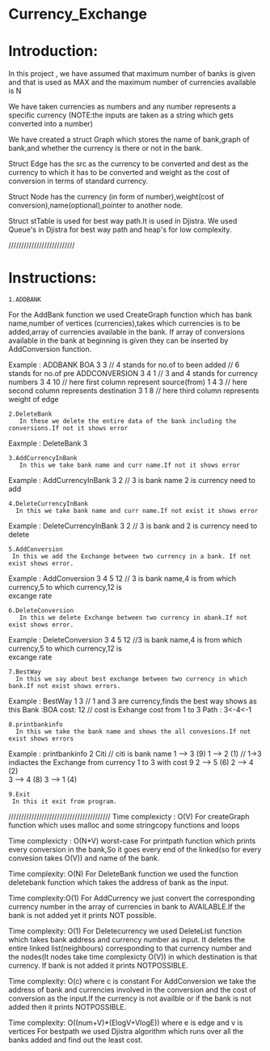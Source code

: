 # Currency_Exchange

# Introduction:

In this project , we have assumed that maximum number of banks is given and that is used as MAX and the maximum number of currencies
available is N

We have taken currencies as numbers and any number represents a specific currency (NOTE:the inputs are taken as a string which gets converted into a number)

We have created a struct Graph which stores the name of bank,graph of bank,and whether the currency is there or not in the bank.

Struct Edge has the src as the currency to be converted and dest as the currency to which it has to be converted and weight as the
cost of conversion in terms of standard currency.

Struct Node has the currency (in form of number),weight(cost of conversion),name(optional),pointer to another node.

Struct stTable is used for best way path.It is used in Djistra.
We used Queue's in Djistra for best way path and heap's for low complexity.

//////////////////////////
# Instructions:

    1.ADDBANK
For the AddBank function we used CreateGraph function which has bank name,number of vertices     (currencies),takes which currencies is to be added,array of currencies available  in the bank.
If array of conversions available in the bank at beginning is given  they can be inserted by AddConversion function.

Example :    ADDBANK
            BOA 3 3   // 4 stands for no.of to been added // 6 stands for no.of pre ADDCONVERSION
             3 4 1      // 3 and 4 stands for currency numbers
             3 4 10     // here first column represent source(from)
             1 4 3      // here second column represents destination
             3 1 8      // here third column represents  weight of edge

    2.DeleteBank
       In these we delete the entire data of the bank including the conversions.If not it shows error

Eaxmple :    DeleteBank
             3

    3.AddCurrencyInBank
       In this we take bank name and curr name.If not it shows error
Example :   AddCurrencyInBank
             3 2      // 3 is bank name 2 is currency need to add
    
    4.DeleteCurrencyInBank
      In this we take bank name and curr name.If not exist it shows error
Example : DeleteCurrencyInBank
           3 2       // 3 is bank and 2 is currency need to delete

    5.AddConversion
     In this we add the Exchange between two currency in a bank. If not exist shows error.
Example :  AddConversion
            3 4 5 12  // 3 is bank name,4 is from which currency,5 to which currency,12 is     
                          excange rate 

    6.DeleteConversion
       In this we delete Exchange between two currency in abank.If not exist shows error.
Example :  DeleteConversion
            3 4 5 12  //3 is bank name,4 is from which currency,5 to which currency,12 is     
                          excange rate 

    7.BestWay
      In this we say about best exchange between two currency in which bank.If not exist shows errors.
Example :  BestWay
            1 3     // 1 and 3 are currency,finds the best way
        shows as this
        Bank :BOA cost: 12   // cost is Exhange cost from 1 to 3
        Path : 3<-4<-1   

    8.printbankinfo
      In this we take the bank name and shows the all convesions.If not exist shows errors
Example :  printbankinfo
            2
        Citi     // citi is bank name
        1 —> 3 (9)	1 —> 2 (1)	// 1->3 indiactes the Exchange from currency 1 to 3 with cost 9 
        2 —> 5 (6)	2 —> 4 (2)	
        3 —> 4 (8)	3 —> 1 (4)  

    9.Exit
     In this it exit from program.

////////////////////////////////////////
Time complexicty : O(V)
For createGraph function which uses malloc and some stringcopy functions and loops

Time complexicty : O(N*V) worst-case
For printpath function which prints every conversion in the bank,So it goes every end of the linked(so for every convesion takes O(V)) and name of the bank.

Time complexity: O(N)
For DeleteBank function we used the function deletebank function which takes the address of bank as the input.

Time complexity:O(1)
For AddCurrency we just convert the corresponding currency number in the array of currencies in bank to AVAILABLE.If the bank is not added yet it prints NOT possible.

Time complexity: O(1)
For Deletecurrency we used DeleteList function which takes bank address and currency number as input. It deletes the entire  linked list(neighbours) corresponding to that currency number and the nodes(It nodes take time complexicty O(V)) in which destination is that currency.
If bank is not added it prints NOTPOSSIBLE.

Time complexity: O(c)  where c is constant
For AddConversion we take the address of bank and currencies involved in the conversion and the cost of conversion as the input.If the currency is not availble or if the bank is not added then it prints NOTPOSSIBLE.

Time complexity: O((num+V)*(ElogV+VlogE))  where e is edge and v is vertices
For bestpath we used Djistra algorithm which runs over all the banks added and find out the least cost.







